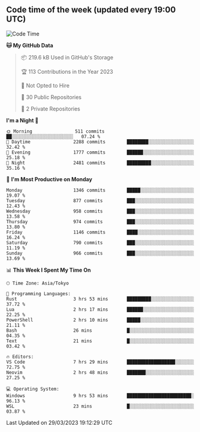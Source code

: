 ## Code time of the week (updated every 19:00 UTC)

<!--START_SECTION:waka-->
![Code Time](http://img.shields.io/badge/Code%20Time-1%2C691%20hrs%2033%20mins-blue)

**🐱 My GitHub Data** 

> 📦 219.6 kB Used in GitHub's Storage 
 > 
> 🏆 113 Contributions in the Year 2023
 > 
> 🚫 Not Opted to Hire
 > 
> 📜 30 Public Repositories 
 > 
> 🔑 2 Private Repositories 
 > 
**I'm a Night 🦉** 

```text
🌞 Morning                511 commits         ██░░░░░░░░░░░░░░░░░░░░░░░   07.24 % 
🌆 Daytime                2288 commits        ████████░░░░░░░░░░░░░░░░░   32.42 % 
🌃 Evening                1777 commits        ██████░░░░░░░░░░░░░░░░░░░   25.18 % 
🌙 Night                  2481 commits        █████████░░░░░░░░░░░░░░░░   35.16 % 
```
📅 **I'm Most Productive on Monday** 

```text
Monday                   1346 commits        █████░░░░░░░░░░░░░░░░░░░░   19.07 % 
Tuesday                  877 commits         ███░░░░░░░░░░░░░░░░░░░░░░   12.43 % 
Wednesday                958 commits         ███░░░░░░░░░░░░░░░░░░░░░░   13.58 % 
Thursday                 974 commits         ███░░░░░░░░░░░░░░░░░░░░░░   13.80 % 
Friday                   1146 commits        ████░░░░░░░░░░░░░░░░░░░░░   16.24 % 
Saturday                 790 commits         ███░░░░░░░░░░░░░░░░░░░░░░   11.19 % 
Sunday                   966 commits         ███░░░░░░░░░░░░░░░░░░░░░░   13.69 % 
```


📊 **This Week I Spent My Time On** 

```text
🕑︎ Time Zone: Asia/Tokyo

💬 Programming Languages: 
Rust                     3 hrs 53 mins       █████████░░░░░░░░░░░░░░░░   37.72 % 
Lua                      2 hrs 17 mins       ██████░░░░░░░░░░░░░░░░░░░   22.25 % 
PowerShell               2 hrs 10 mins       █████░░░░░░░░░░░░░░░░░░░░   21.11 % 
Bash                     26 mins             █░░░░░░░░░░░░░░░░░░░░░░░░   04.35 % 
Text                     21 mins             █░░░░░░░░░░░░░░░░░░░░░░░░   03.42 % 

🔥 Editors: 
VS Code                  7 hrs 29 mins       ██████████████████░░░░░░░   72.75 % 
Neovim                   2 hrs 48 mins       ███████░░░░░░░░░░░░░░░░░░   27.25 % 

💻 Operating System: 
Windows                  9 hrs 53 mins       ████████████████████████░   96.13 % 
WSL                      23 mins             █░░░░░░░░░░░░░░░░░░░░░░░░   03.87 % 
```


 Last Updated on 29/03/2023 19:12:29 UTC
<!--END_SECTION:waka-->